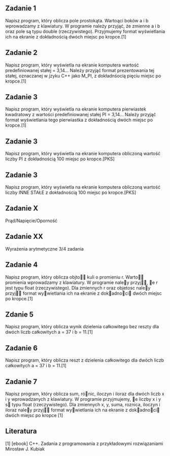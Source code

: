 ## Zadanie 1
Napisz program, który oblicza pole prostokąta. Wartoąci boków a i b wprowadzamy z klawiatury. W programie należy przyjąć,
że zmienne a i b oraz pole są typu double (rzeczywistego). Przyjmujemy format wyświetlania ich na ekranie z dokładnością
dwóch miejsc po kropce.[1]

## Zadanie 2
Napisz program, który wyświetla na ekranie komputera wartość predefiniowanej stałej  = 3,14… Należy przyjąć format
prezentowania tej stałej, oznaczanej w jzyku C++ jako M_PI, z dokładnśocią pięciu miejsc po kropce.[1]

## Zadanie 3
Napisz program, który wyświetla na ekranie komputera pierwiastek kwadratowy z wartości predefiniowanej stałej PI = 3,14... 
Należy przyjąć format wyświetlania tego pierwiastka z dokładnością dwóch miejsc po kropce.[1]

## Zadanie 3
Napisz program, który wyświetla na ekranie komputera obliczoną wartość liczby PI z dokładnością 100 miejsc po kropce.[PKS]

## Zadanie 3
Napisz program, który wyświetla na ekranie komputera obliczoną wartość liczby INNE STAŁE z dokładnością 100 miejsc po kropce.[PKS]

## Zadanie X
Prąd/Napięcie/Oporność

## Zadanie XX 
Wyrażenia arytmetyczne 3/4 zadania

## Zadanie 4
Napisz program, który oblicza objto kuli o promieniu r.
Warto promienia wprowadzamy z klawiatury. W programie
naley przyj, e r jest typu float (rzeczywistego). Dla zmiennych r oraz objetosc naley przyj format wywietlania ich
na ekranie z dokadnoci dwóch miejsc po kropce.[1]

## Zdanie 5
Napisz program, który oblicza wynik dzielenia całkowitego bez reszty dla dwóch liczb całkowitych a = 37 i b = 11.[1]

## Zadanie 6
 Napisz program, który oblicza reszt z dzielenia całkowitego dla dwóch liczb całkowitych a = 37 i b = 11.[1]

## Zadanie 7
Napisz program, który oblicza sum, rónic, iloczyn i iloraz
dla dwóch liczb x i y wprowadzanych z klawiatury. W programie przyjmujemy, e liczby x i y s typu float (rzeczywistego). Dla zmiennych x, y, suma, roznica, iloczyn i iloraz naley
przyj format wywietlania ich na ekranie z dokadnoci
dwóch miejsc po kropce [1]



## Literatura
[1] [ebook] C++. Zadania z programowania z przykładowymi rozwiązaniami Mirosław J. Kubiak

